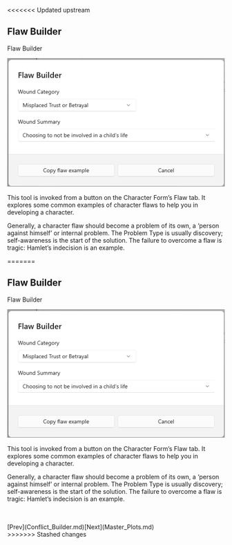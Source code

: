<<<<<<< Updated upstream
## Flaw Builder ##
Flaw Builder <br/>

![](Flaw-Builder.png)

This tool is invoked from a button on the Character Form’s Flaw tab. It explores some common examples of character flaws to help you in developing a character. <br/>

Generally, a character flaw should become a problem of its own, a ‘person against himself’ or internal problem. The Problem Type is usually discovery; self-awareness is the start of the solution. The failure to overcome a flaw is tragic: Hamlet’s indecision is an example. <br/>

=======
## Flaw Builder ##
Flaw Builder <br/>

![](Flaw-Builder.png)

This tool is invoked from a button on the Character Form’s Flaw tab. It explores some common examples of character flaws to help you in developing a character. <br/>

Generally, a character flaw should become a problem of its own, a ‘person against himself’ or internal problem. The Problem Type is usually discovery; self-awareness is the start of the solution. The failure to overcome a flaw is tragic: Hamlet’s indecision is an example. <br/>

 <br/>
 <br/>
[Prev](Conflict_Builder.md)[Next](Master_Plots.md) <br/>
>>>>>>> Stashed changes
